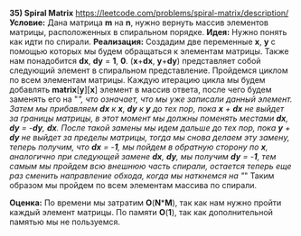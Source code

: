 **35) Spiral Matrix**
https://leetcode.com/problems/spiral-matrix/description/
**Условие:**
Дана матрица **m** на **n**, нужно вернуть массив элементов матрицы, расположенных в спиральном порядке.
**Идея:**
Нужно понять как идти по спирали.
**Реализация:**
    Создадим две переменные **x**, **y** с помощью которых мы будем обращаться к элементам матрицы. Также нам понадобится **dx**, **dy** = **1**, **0**. (**x**+**dx**, **y**+**dy**) представляет собой следующий элемент в спиральном представление.
    Пройдемся циклом по всем элементам матрицы. Каждую итерацию цикла мы будем добавлять **matrix**[**y**][**x**] элемент в массив ответа, после чего будем заменять его на "*", что означает, что мы уже записали данный элемент. Затем мы прибавляем **dx** к **x**, **dy** к **y** до тех пор, пока **x** + **dx** не выйдет за границы матрицы, в этот момент мы должны поменять местами **dx**, **dy** = -**dy**, **dx**. После такой замены мы идем дальше до тех пор, пока **y** + **dy** не выйдет за пределы матрицы, тогда мы снова делаем эту замену, теперь получим, что **dx** = -**1**, мы пойдем в обратную сторону по **x**, аналогично при следующей замене **dx**, **dy**, мы получим **dy** = -**1**, тем самым мы пройдем всю внешнюю часть спирали, остается теперь еще раз сменить направление обхода, когда мы наткнемся на "*"
    Таким образом мы пройдем по всем элементам массива по спирали.

**Оценка:**
    По времени мы затратим **O**(**N*****M**), так как нам нужно пройти каждый элемент матрицы. По памяти **O**(**1**), так как дополнительной памятью мы не пользуемся.
